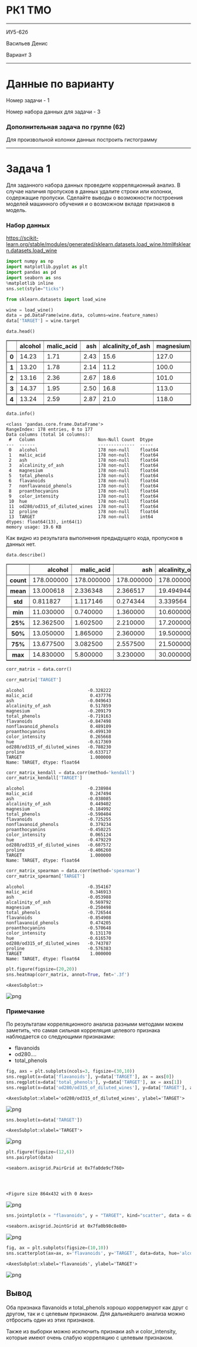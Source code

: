 # РК1 ТМО
____________
ИУ5-62б

Васильев Денис

Вариант 3
_______________

# Данные по варианту

Номер задачи - 1

Номер набора данных для задачи - 3

### Дополнительная задача по группе (62)

Для произвольной колонки данных построить гистограмму

______________________

# Задача 1

Для заданного набора данных проведите корреляционный анализ. В случае наличия пропусков в данных удалите строки или колонки, содержащие пропуски. Сделайте выводы о возможности построения моделей машинного обучения и о возможном вкладе признаков в модель.

### Набор данных

https://scikit-learn.org/stable/modules/generated/sklearn.datasets.load_wine.html#sklearn.datasets.load_wine


```python
import numpy as np
import matplotlib.pyplot as plt
import pandas as pd
import seaborn as sns
%matplotlib inline 
sns.set(style="ticks")

from sklearn.datasets import load_wine
```


```python
wine = load_wine()
data = pd.DataFrame(wine.data, columns=wine.feature_names)
data['TARGET'] = wine.target
```


```python
data.head()
```




<div>
<style scoped>
    .dataframe tbody tr th:only-of-type {
        vertical-align: middle;
    }

    .dataframe tbody tr th {
        vertical-align: top;
    }

    .dataframe thead th {
        text-align: right;
    }
</style>
<table border="1" class="dataframe">
  <thead>
    <tr style="text-align: right;">
      <th></th>
      <th>alcohol</th>
      <th>malic_acid</th>
      <th>ash</th>
      <th>alcalinity_of_ash</th>
      <th>magnesium</th>
      <th>total_phenols</th>
      <th>flavanoids</th>
      <th>nonflavanoid_phenols</th>
      <th>proanthocyanins</th>
      <th>color_intensity</th>
      <th>hue</th>
      <th>od280/od315_of_diluted_wines</th>
      <th>proline</th>
      <th>TARGET</th>
    </tr>
  </thead>
  <tbody>
    <tr>
      <th>0</th>
      <td>14.23</td>
      <td>1.71</td>
      <td>2.43</td>
      <td>15.6</td>
      <td>127.0</td>
      <td>2.80</td>
      <td>3.06</td>
      <td>0.28</td>
      <td>2.29</td>
      <td>5.64</td>
      <td>1.04</td>
      <td>3.92</td>
      <td>1065.0</td>
      <td>0</td>
    </tr>
    <tr>
      <th>1</th>
      <td>13.20</td>
      <td>1.78</td>
      <td>2.14</td>
      <td>11.2</td>
      <td>100.0</td>
      <td>2.65</td>
      <td>2.76</td>
      <td>0.26</td>
      <td>1.28</td>
      <td>4.38</td>
      <td>1.05</td>
      <td>3.40</td>
      <td>1050.0</td>
      <td>0</td>
    </tr>
    <tr>
      <th>2</th>
      <td>13.16</td>
      <td>2.36</td>
      <td>2.67</td>
      <td>18.6</td>
      <td>101.0</td>
      <td>2.80</td>
      <td>3.24</td>
      <td>0.30</td>
      <td>2.81</td>
      <td>5.68</td>
      <td>1.03</td>
      <td>3.17</td>
      <td>1185.0</td>
      <td>0</td>
    </tr>
    <tr>
      <th>3</th>
      <td>14.37</td>
      <td>1.95</td>
      <td>2.50</td>
      <td>16.8</td>
      <td>113.0</td>
      <td>3.85</td>
      <td>3.49</td>
      <td>0.24</td>
      <td>2.18</td>
      <td>7.80</td>
      <td>0.86</td>
      <td>3.45</td>
      <td>1480.0</td>
      <td>0</td>
    </tr>
    <tr>
      <th>4</th>
      <td>13.24</td>
      <td>2.59</td>
      <td>2.87</td>
      <td>21.0</td>
      <td>118.0</td>
      <td>2.80</td>
      <td>2.69</td>
      <td>0.39</td>
      <td>1.82</td>
      <td>4.32</td>
      <td>1.04</td>
      <td>2.93</td>
      <td>735.0</td>
      <td>0</td>
    </tr>
  </tbody>
</table>
</div>




```python
data.info()
```

    <class 'pandas.core.frame.DataFrame'>
    RangeIndex: 178 entries, 0 to 177
    Data columns (total 14 columns):
     #   Column                        Non-Null Count  Dtype  
    ---  ------                        --------------  -----  
     0   alcohol                       178 non-null    float64
     1   malic_acid                    178 non-null    float64
     2   ash                           178 non-null    float64
     3   alcalinity_of_ash             178 non-null    float64
     4   magnesium                     178 non-null    float64
     5   total_phenols                 178 non-null    float64
     6   flavanoids                    178 non-null    float64
     7   nonflavanoid_phenols          178 non-null    float64
     8   proanthocyanins               178 non-null    float64
     9   color_intensity               178 non-null    float64
     10  hue                           178 non-null    float64
     11  od280/od315_of_diluted_wines  178 non-null    float64
     12  proline                       178 non-null    float64
     13  TARGET                        178 non-null    int64  
    dtypes: float64(13), int64(1)
    memory usage: 19.6 KB


Как видно из результата выполнения предыдущего кода, пропусков в данных нет.


```python
data.describe()
```




<div>
<style scoped>
    .dataframe tbody tr th:only-of-type {
        vertical-align: middle;
    }

    .dataframe tbody tr th {
        vertical-align: top;
    }

    .dataframe thead th {
        text-align: right;
    }
</style>
<table border="1" class="dataframe">
  <thead>
    <tr style="text-align: right;">
      <th></th>
      <th>alcohol</th>
      <th>malic_acid</th>
      <th>ash</th>
      <th>alcalinity_of_ash</th>
      <th>magnesium</th>
      <th>total_phenols</th>
      <th>flavanoids</th>
      <th>nonflavanoid_phenols</th>
      <th>proanthocyanins</th>
      <th>color_intensity</th>
      <th>hue</th>
      <th>od280/od315_of_diluted_wines</th>
      <th>proline</th>
      <th>TARGET</th>
    </tr>
  </thead>
  <tbody>
    <tr>
      <th>count</th>
      <td>178.000000</td>
      <td>178.000000</td>
      <td>178.000000</td>
      <td>178.000000</td>
      <td>178.000000</td>
      <td>178.000000</td>
      <td>178.000000</td>
      <td>178.000000</td>
      <td>178.000000</td>
      <td>178.000000</td>
      <td>178.000000</td>
      <td>178.000000</td>
      <td>178.000000</td>
      <td>178.000000</td>
    </tr>
    <tr>
      <th>mean</th>
      <td>13.000618</td>
      <td>2.336348</td>
      <td>2.366517</td>
      <td>19.494944</td>
      <td>99.741573</td>
      <td>2.295112</td>
      <td>2.029270</td>
      <td>0.361854</td>
      <td>1.590899</td>
      <td>5.058090</td>
      <td>0.957449</td>
      <td>2.611685</td>
      <td>746.893258</td>
      <td>0.938202</td>
    </tr>
    <tr>
      <th>std</th>
      <td>0.811827</td>
      <td>1.117146</td>
      <td>0.274344</td>
      <td>3.339564</td>
      <td>14.282484</td>
      <td>0.625851</td>
      <td>0.998859</td>
      <td>0.124453</td>
      <td>0.572359</td>
      <td>2.318286</td>
      <td>0.228572</td>
      <td>0.709990</td>
      <td>314.907474</td>
      <td>0.775035</td>
    </tr>
    <tr>
      <th>min</th>
      <td>11.030000</td>
      <td>0.740000</td>
      <td>1.360000</td>
      <td>10.600000</td>
      <td>70.000000</td>
      <td>0.980000</td>
      <td>0.340000</td>
      <td>0.130000</td>
      <td>0.410000</td>
      <td>1.280000</td>
      <td>0.480000</td>
      <td>1.270000</td>
      <td>278.000000</td>
      <td>0.000000</td>
    </tr>
    <tr>
      <th>25%</th>
      <td>12.362500</td>
      <td>1.602500</td>
      <td>2.210000</td>
      <td>17.200000</td>
      <td>88.000000</td>
      <td>1.742500</td>
      <td>1.205000</td>
      <td>0.270000</td>
      <td>1.250000</td>
      <td>3.220000</td>
      <td>0.782500</td>
      <td>1.937500</td>
      <td>500.500000</td>
      <td>0.000000</td>
    </tr>
    <tr>
      <th>50%</th>
      <td>13.050000</td>
      <td>1.865000</td>
      <td>2.360000</td>
      <td>19.500000</td>
      <td>98.000000</td>
      <td>2.355000</td>
      <td>2.135000</td>
      <td>0.340000</td>
      <td>1.555000</td>
      <td>4.690000</td>
      <td>0.965000</td>
      <td>2.780000</td>
      <td>673.500000</td>
      <td>1.000000</td>
    </tr>
    <tr>
      <th>75%</th>
      <td>13.677500</td>
      <td>3.082500</td>
      <td>2.557500</td>
      <td>21.500000</td>
      <td>107.000000</td>
      <td>2.800000</td>
      <td>2.875000</td>
      <td>0.437500</td>
      <td>1.950000</td>
      <td>6.200000</td>
      <td>1.120000</td>
      <td>3.170000</td>
      <td>985.000000</td>
      <td>2.000000</td>
    </tr>
    <tr>
      <th>max</th>
      <td>14.830000</td>
      <td>5.800000</td>
      <td>3.230000</td>
      <td>30.000000</td>
      <td>162.000000</td>
      <td>3.880000</td>
      <td>5.080000</td>
      <td>0.660000</td>
      <td>3.580000</td>
      <td>13.000000</td>
      <td>1.710000</td>
      <td>4.000000</td>
      <td>1680.000000</td>
      <td>2.000000</td>
    </tr>
  </tbody>
</table>
</div>




```python
corr_matrix = data.corr()
```


```python
corr_matrix['TARGET']
```




    alcohol                        -0.328222
    malic_acid                      0.437776
    ash                            -0.049643
    alcalinity_of_ash               0.517859
    magnesium                      -0.209179
    total_phenols                  -0.719163
    flavanoids                     -0.847498
    nonflavanoid_phenols            0.489109
    proanthocyanins                -0.499130
    color_intensity                 0.265668
    hue                            -0.617369
    od280/od315_of_diluted_wines   -0.788230
    proline                        -0.633717
    TARGET                          1.000000
    Name: TARGET, dtype: float64




```python
corr_matrix_kendall = data.corr(method='kendall')
corr_matrix_kendall['TARGET']
```




    alcohol                        -0.238984
    malic_acid                      0.247494
    ash                            -0.038085
    alcalinity_of_ash               0.449402
    magnesium                      -0.184992
    total_phenols                  -0.590404
    flavanoids                     -0.725255
    nonflavanoid_phenols            0.379234
    proanthocyanins                -0.450225
    color_intensity                 0.065124
    hue                            -0.479229
    od280/od315_of_diluted_wines   -0.607572
    proline                        -0.406260
    TARGET                          1.000000
    Name: TARGET, dtype: float64




```python
corr_matrix_spearman = data.corr(method='spearman')
corr_matrix_spearman['TARGET']
```




    alcohol                        -0.354167
    malic_acid                      0.346913
    ash                            -0.053988
    alcalinity_of_ash               0.569792
    magnesium                      -0.250498
    total_phenols                  -0.726544
    flavanoids                     -0.854908
    nonflavanoid_phenols            0.474205
    proanthocyanins                -0.570648
    color_intensity                 0.131170
    hue                            -0.616570
    od280/od315_of_diluted_wines   -0.743787
    proline                        -0.576383
    TARGET                          1.000000
    Name: TARGET, dtype: float64




```python
plt.figure(figsize=(20,20))
sns.heatmap(corr_matrix, annot=True, fmt='.3f')
```




    <AxesSubplot:>




    
![png](output_11_1.png)
    


### Примечание

По результатам корреляционного анализа разными методами можем заметить, что самая сильная корреляция целевого признака наблюдается со следующими признаками:

- flavanoids
- od280....
- total_phenols


```python
fig, axs = plt.subplots(ncols=3, figsize=(30,10))
sns.regplot(x=data['flavanoids'], y=data['TARGET'], ax = axs[0])
sns.regplot(x=data['total_phenols'], y=data['TARGET'], ax = axs[1])
sns.regplot(x=data['od280/od315_of_diluted_wines'], y=data['TARGET'], ax = axs[2])
```




    <AxesSubplot:xlabel='od280/od315_of_diluted_wines', ylabel='TARGET'>




    
![png](output_13_1.png)
    



```python
sns.boxplot(x=data['TARGET'])
```




    <AxesSubplot:xlabel='TARGET'>




    
![png](output_14_1.png)
    



```python
plt.figure(figsize=(12,6))
sns.pairplot(data)
```




    <seaborn.axisgrid.PairGrid at 0x7fa0de9cf760>




    <Figure size 864x432 with 0 Axes>



    
![png](output_15_2.png)
    



```python
sns.jointplot(x = "flavanoids", y = "TARGET", kind="scatter", data = data)
```




    <seaborn.axisgrid.JointGrid at 0x7fa0b98c8e80>




    
![png](output_16_1.png)
    



```python
fig, ax = plt.subplots(figsize=(10,10)) 
sns.scatterplot(ax=ax, x='flavanoids', y='TARGET', data=data, hue='alcohol')
```




    <AxesSubplot:xlabel='flavanoids', ylabel='TARGET'>




    
![png](output_17_1.png)
    


## Вывод

Оба признака flavanoids и total_phenols хорошо коррелируют как друг с другом, так и с целевым признаком. Для дальнейшего анализа можно отбросить один из этих признаков.

Также из выборки можно исключить признаки ash и color_intensity, которые имеют очень слабую корреляцию с целевым признаком.


```python

```
